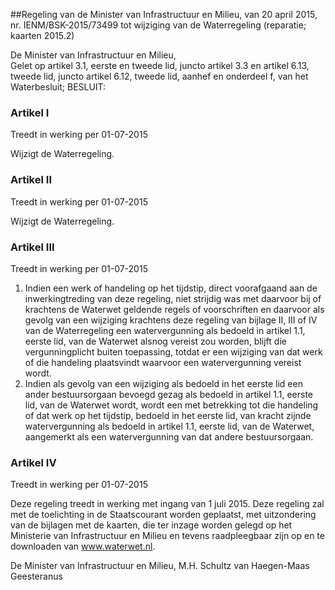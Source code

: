 <meta http-equiv='Content-Type' content='text/html; charset=utf-8' />

##Regeling van de Minister van Infrastructuur en Milieu, van 20 april 2015, nr. IENM/BSK-2015/73499 tot wijziging van de Waterregeling (reparatie; kaarten 2015.2)

De Minister van Infrastructuur en Milieu,  
Gelet op artikel 3.1, eerste en tweede lid, juncto artikel 3.3 en artikel 6.13, tweede lid, juncto artikel 6.12, tweede lid, aanhef en onderdeel f, van het Waterbesluit;
BESLUIT:    

### Artikel  I  
Treedt in werking per 01-07-2015 

Wijzigt de Waterregeling. 

### Artikel  II  
Treedt in werking per 01-07-2015 

Wijzigt de Waterregeling.

### Artikel  III  
Treedt in werking per 01-07-2015 

1.  Indien een werk of handeling op het tijdstip, direct voorafgaand aan de inwerkingtreding van deze regeling, niet strijdig was met daarvoor bij of krachtens de Waterwet geldende regels of voorschriften en daarvoor als gevolg van een wijziging krachtens deze regeling van bijlage II, III of IV van de Waterregeling een watervergunning als bedoeld in artikel 1.1, eerste lid, van de Waterwet alsnog vereist zou worden, blijft die vergunningplicht buiten toepassing, totdat er een wijziging van dat werk of die handeling plaatsvindt waarvoor een watervergunning vereist wordt.   
2.  Indien als gevolg van een wijziging als bedoeld in het eerste lid een ander bestuursorgaan bevoegd gezag als bedoeld in artikel 1.1, eerste lid, van de Waterwet wordt, wordt een met betrekking tot die handeling of dat werk op het tijdstip, bedoeld in het eerste lid, van kracht zijnde watervergunning als bedoeld in artikel 1.1, eerste lid, van de Waterwet, aangemerkt als een watervergunning van dat andere bestuursorgaan.  

### Artikel  IV  
Treedt in werking per 01-07-2015 

Deze regeling treedt in werking met ingang van 1 juli 2015. 
Deze regeling zal met de toelichting in de Staatscourant worden geplaatst, met uitzondering van de bijlagen met de kaarten, die ter inzage worden gelegd op het Ministerie van Infrastructuur en Milieu en tevens raadpleegbaar zijn op en te downloaden van www.waterwet.nl.  

De 
Minister van Infrastructuur en Milieu, 
M.H. Schultz van Haegen-Maas Geesteranus     
